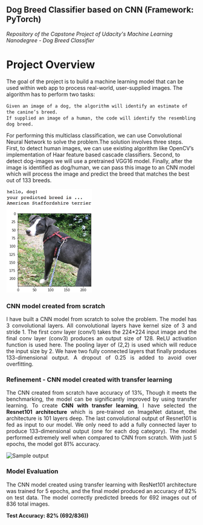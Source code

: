 [//]: # (Image References)

[image1]: ./images/sample_dog_output.png "Sample Output"
[image2]: ./images/vgg16_model.png "VGG-16 Model Layers"
[image3]: ./images/vgg16_model_draw.png "VGG16 Model Figure"


## Dog Breed Classifier based on CNN (Framework: PyTorch)
*Repository of the Capstone Project of Udacity's Machine Learning Nanodegree - Dog Breed Classifier*

# Project Overview

The goal of the project is to build a machine learning model that can be used within web app to process real-world, user-supplied images. The algorithm has to perform two tasks:

    Given an image of a dog, the algorithm will identify an estimate of the canine’s breed.
    If supplied an image of a human, the code will identify the resembling dog breed.

For performing this multiclass classification, we can use Convolutional Neural Network to solve the problem.The solution involves three steps. First, to detect human images, we can use existing algorithm like OpenCV’s implementation of Haar feature based cascade classifiers. Second, to detect dog-images we will use a pretrained VGG16 model. Finally, after the image is identified as dog/human, we can pass this image to an CNN model which will process the image and predict the breed that matches the best out of 133 breeds. 

![Sample Output][image1]

### CNN model created from scratch
<p align="justify">I have built a CNN model from scratch to solve the problem. The model has 3
convolutional layers. All convolutional layers have kernel size of 3 and stride 1. The
first conv layer (conv1) takes the 224*224 input image and the final conv layer
(conv3) produces an output size of 128. ReLU activation function is used here. The
pooling layer of (2,2) is used which will reduce the input size by 2. We have two
fully connected layers that finally produces 133-dimensional output. A dropout of
0.25 is added to avoid over overfitting.</p>

### Refinement - CNN model created with transfer learning
<p align="justify">The CNN created from scratch have accuracy of 13%, Though it meets the
benchmarking, the model can be significantly improved by using transfer learning.
To create <b>CNN with transfer learning</b>, I have selected the <b>Resnet101 architecture</b>
which is pre-trained on ImageNet dataset, the architecture is 101 layers deep. The
last convolutional output of Resnet101 is fed as input to our model. We only need
to add a fully connected layer to produce 133-dimensional output (one for each
dog category). The model performed extremely well when compared to CNN from
scratch. With just 5 epochs, the model got 81% accuracy.</p>

![Sample output](./sample_output.PNG) 

### Model Evaluation
<p align="justify">The CNN model created using transfer learning with
ResNet101 architecture was trained for 5 epochs, and the final model produced an
accuracy of 82% on test data. The model correctly predicted breeds for 692 images out of 836 total images.</p>

**Test Accuracy: 82% (692/836))**
